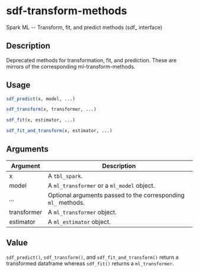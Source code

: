 # sdf-transform-methods


Spark ML -- Transform, fit, and predict methods (sdf_ interface)




## Description

Deprecated methods for transformation, fit, and prediction. These are mirrors of the corresponding ml-transform-methods.





## Usage
```r
sdf_predict(x, model, ...)

sdf_transform(x, transformer, ...)

sdf_fit(x, estimator, ...)

sdf_fit_and_transform(x, estimator, ...)
```




## Arguments


Argument      |Description
------------- |----------------
x | A ``tbl_spark``.
model | A ``ml_transformer`` or a ``ml_model`` object.
... | Optional arguments passed to the corresponding ``ml_`` methods.
transformer | A ``ml_transformer`` object.
estimator | A ``ml_estimator`` object.





## Value

``sdf_predict()``, ``sdf_transform()``, and ``sdf_fit_and_transform()`` return a transformed dataframe whereas ``sdf_fit()`` returns a ``ml_transformer``.





